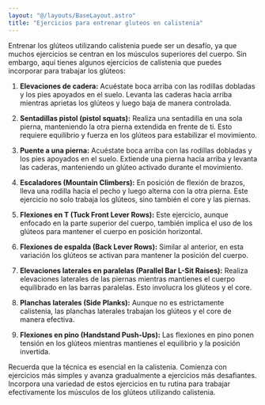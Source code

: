 ```yaml
---
layout: "@/layouts/BaseLayout.astro"
title: "Ejercicios para entrenar gluteos en calistenia"
---
```

Entrenar los glúteos utilizando calistenia puede ser un desafío, ya que muchos ejercicios se centran en los músculos superiores del cuerpo. Sin embargo, aquí tienes algunos ejercicios de calistenia que puedes incorporar para trabajar los glúteos:

1. **Elevaciones de cadera:** Acuéstate boca arriba con las rodillas dobladas y los pies apoyados en el suelo. Levanta las caderas hacia arriba mientras aprietas los glúteos y luego baja de manera controlada.

2. **Sentadillas pistol (pistol squats):** Realiza una sentadilla en una sola pierna, manteniendo la otra pierna extendida en frente de ti. Esto requiere equilibrio y fuerza en los glúteos para estabilizar el movimiento.

3. **Puente a una pierna:** Acuéstate boca arriba con las rodillas dobladas y los pies apoyados en el suelo. Extiende una pierna hacia arriba y levanta las caderas, manteniendo un glúteo activado durante el movimiento.

4. **Escaladores (Mountain Climbers):** En posición de flexión de brazos, lleva una rodilla hacia el pecho y luego alterna con la otra pierna. Este ejercicio no solo trabaja los glúteos, sino también el core y las piernas.

5. **Flexiones en T (Tuck Front Lever Rows):** Este ejercicio, aunque enfocado en la parte superior del cuerpo, también implica el uso de los glúteos para mantener el cuerpo en posición horizontal.

6. **Flexiones de espalda (Back Lever Rows):** Similar al anterior, en esta variación los glúteos se activan para mantener la posición del cuerpo.

7. **Elevaciones laterales en paralelas (Parallel Bar L-Sit Raises):** Realiza elevaciones laterales de las piernas mientras mantienes el cuerpo equilibrado en las barras paralelas. Esto involucra los glúteos y el core.

8. **Planchas laterales (Side Planks):** Aunque no es estrictamente calistenia, las planchas laterales trabajan los glúteos y el core de manera efectiva.

9. **Flexiones en pino (Handstand Push-Ups):** Las flexiones en pino ponen tensión en los glúteos mientras mantienes el equilibrio y la posición invertida.

Recuerda que la técnica es esencial en la calistenia. Comienza con ejercicios más simples y avanza gradualmente a ejercicios más desafiantes. Incorpora una variedad de estos ejercicios en tu rutina para trabajar efectivamente los músculos de los glúteos utilizando calistenia.